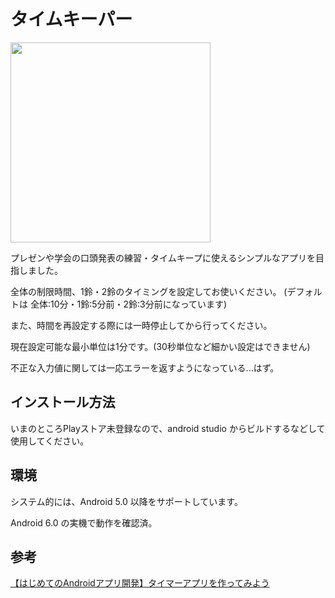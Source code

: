 # タイムキーパー  



<img src="https://user-images.githubusercontent.com/16556629/64977173-dc840880-d8ed-11e9-8626-7b3e2a9d0ac3.JPG" width="320px">

プレゼンや学会の口頭発表の練習・タイムキープに使えるシンプルなアプリを目指しました。  

全体の制限時間、1鈴・2鈴のタイミングを設定してお使いください。 (デフォルトは 全体:10分・1鈴:5分前・2鈴:3分前になっています)  

また、時間を再設定する際には一時停止してから行ってください。  

現在設定可能な最小単位は1分です。(30秒単位など細かい設定はできません)  

不正な入力値に関しては一応エラーを返すようになっている...はず。  



## インストール方法  

いまのところPlayストア未登録なので、android studio からビルドするなどして使用してください。  
  
  
## 環境  

システム的には、Android 5.0 以降をサポートしています。  

Android 6.0 の実機で動作を確認済。  
  
## 参考  

[【はじめてのAndroidアプリ開発】タイマーアプリを作ってみよう](https://blog.codecamp.jp/android-app-development-1)
